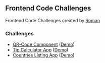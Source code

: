 ## Frontend Code Challenges

Frontend Code Challenges created by [Roman](https://roman-tufail.vercel.app)

### Challenges

- [QR-Code Component](https://www.frontendmentor.io/challenges/qr-code-component-iux_sIO_H) ([Demo](https://frontendweb-challenges.netlify.app/qr-code-card))
- [Tip Calculator App](https://www.frontendmentor.io/challenges/tip-calculator-app-ugJNGbJUX) ([Demo](https://frontendweb-challenges.netlify.app/tip-calculator))
- [Countries Listing App](https://www.frontendmentor.io/challenges/rest-countries-api-with-color-theme-switcher-5cacc469fec04111f7b848ca) ([Demo](https://frontendweb-challenges.netlify.app/tip-calculator))
